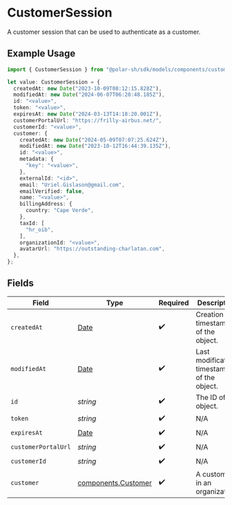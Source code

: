 # CustomerSession

A customer session that can be used to authenticate as a customer.

## Example Usage

```typescript
import { CustomerSession } from "@polar-sh/sdk/models/components/customersession.js";

let value: CustomerSession = {
  createdAt: new Date("2023-10-09T08:12:15.828Z"),
  modifiedAt: new Date("2024-06-07T06:20:48.185Z"),
  id: "<value>",
  token: "<value>",
  expiresAt: new Date("2024-03-13T14:18:20.001Z"),
  customerPortalUrl: "https://frilly-airbus.net/",
  customerId: "<value>",
  customer: {
    createdAt: new Date("2024-05-09T07:07:25.624Z"),
    modifiedAt: new Date("2023-10-12T16:44:39.135Z"),
    id: "<value>",
    metadata: {
      "key": "<value>",
    },
    externalId: "<id>",
    email: "Uriel.Gislason@gmail.com",
    emailVerified: false,
    name: "<value>",
    billingAddress: {
      country: "Cape Verde",
    },
    taxId: [
      "hr_oib",
    ],
    organizationId: "<value>",
    avatarUrl: "https://outstanding-charlatan.com",
  },
};
```

## Fields

| Field                                                                                         | Type                                                                                          | Required                                                                                      | Description                                                                                   |
| --------------------------------------------------------------------------------------------- | --------------------------------------------------------------------------------------------- | --------------------------------------------------------------------------------------------- | --------------------------------------------------------------------------------------------- |
| `createdAt`                                                                                   | [Date](https://developer.mozilla.org/en-US/docs/Web/JavaScript/Reference/Global_Objects/Date) | :heavy_check_mark:                                                                            | Creation timestamp of the object.                                                             |
| `modifiedAt`                                                                                  | [Date](https://developer.mozilla.org/en-US/docs/Web/JavaScript/Reference/Global_Objects/Date) | :heavy_check_mark:                                                                            | Last modification timestamp of the object.                                                    |
| `id`                                                                                          | *string*                                                                                      | :heavy_check_mark:                                                                            | The ID of the object.                                                                         |
| `token`                                                                                       | *string*                                                                                      | :heavy_check_mark:                                                                            | N/A                                                                                           |
| `expiresAt`                                                                                   | [Date](https://developer.mozilla.org/en-US/docs/Web/JavaScript/Reference/Global_Objects/Date) | :heavy_check_mark:                                                                            | N/A                                                                                           |
| `customerPortalUrl`                                                                           | *string*                                                                                      | :heavy_check_mark:                                                                            | N/A                                                                                           |
| `customerId`                                                                                  | *string*                                                                                      | :heavy_check_mark:                                                                            | N/A                                                                                           |
| `customer`                                                                                    | [components.Customer](../../models/components/customer.md)                                    | :heavy_check_mark:                                                                            | A customer in an organization.                                                                |